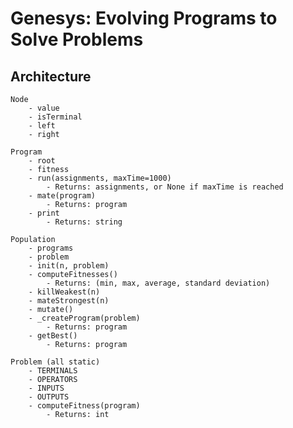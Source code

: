 # Genesys: Evolving Programs to Solve Problems

## Architecture

	Node
		- value
		- isTerminal
		- left
		- right

	Program
		- root
		- fitness
		- run(assignments, maxTime=1000)
			- Returns: assignments, or None if maxTime is reached
		- mate(program)
			- Returns: program
		- print
			- Returns: string

	Population
		- programs
		- problem
		- init(n, problem)
		- computeFitnesses()
			- Returns: (min, max, average, standard deviation)
		- killWeakest(n)
		- mateStrongest(n)
		- mutate()
		- _createProgram(problem)
			- Returns: program
		- getBest()
			- Returns: program

	Problem (all static)
		- TERMINALS
		- OPERATORS
		- INPUTS
		- OUTPUTS
		- computeFitness(program)
			- Returns: int
